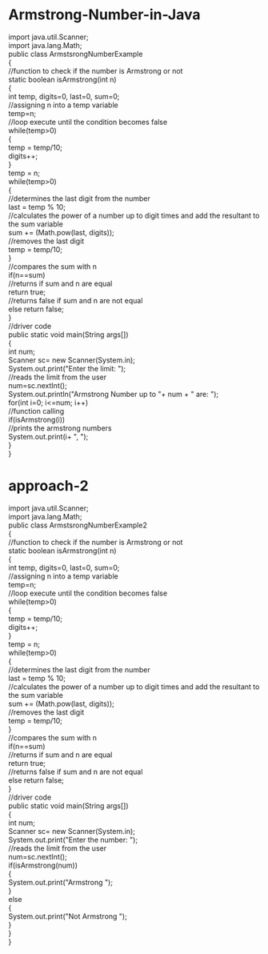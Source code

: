 # Armstrong-Number-in-Java
import java.util.Scanner;  
import java.lang.Math;  
public class ArmstsrongNumberExample  
{  
//function to check if the number is Armstrong or not  
static boolean isArmstrong(int n)   
{   
int temp, digits=0, last=0, sum=0;   
//assigning n into a temp variable  
temp=n;   
//loop execute until the condition becomes false  
while(temp>0)    
{   
temp = temp/10;   
digits++;   
}   
temp = n;   
while(temp>0)   
{   
//determines the last digit from the number      
last = temp % 10;   
//calculates the power of a number up to digit times and add the resultant to the sum variable  
sum +=  (Math.pow(last, digits));   
//removes the last digit   
temp = temp/10;   
}  
//compares the sum with n  
if(n==sum)   
//returns if sum and n are equal  
return true;      
//returns false if sum and n are not equal  
else return false;   
}   
//driver code  
public static void main(String args[])     
{     
int num;   
Scanner sc= new Scanner(System.in);  
System.out.print("Enter the limit: ");  
//reads the limit from the user  
num=sc.nextInt();  
System.out.println("Armstrong Number up to "+ num + " are: ");  
for(int i=0; i<=num; i++)  
//function calling  
if(isArmstrong(i))  
//prints the armstrong numbers  
System.out.print(i+ ", ");  
}   
}  
# approach-2
import java.util.Scanner;  
import java.lang.Math;  
public class ArmstsrongNumberExample2  
{  
//function to check if the number is Armstrong or not  
static boolean isArmstrong(int n)   
{   
int temp, digits=0, last=0, sum=0;   
//assigning n into a temp variable  
temp=n;   
//loop execute until the condition becomes false  
while(temp>0)    
{   
temp = temp/10;   
digits++;   
}   
temp = n;   
while(temp>0)   
{   
//determines the last digit from the number      
last = temp % 10;   
//calculates the power of a number up to digit times and add the resultant to the sum variable  
sum +=  (Math.pow(last, digits));   
//removes the last digit   
temp = temp/10;   
}  
//compares the sum with n  
if(n==sum)   
//returns if sum and n are equal  
return true;      
//returns false if sum and n are not equal  
else return false;   
}   
//driver code  
public static void  main(String args[])     
{     
int num;   
Scanner sc= new Scanner(System.in);  
System.out.print("Enter the number: ");  
//reads the limit from the user  
num=sc.nextInt();  
if(isArmstrong(num))  
{  
System.out.print("Armstrong ");  
}  
else   
{  
System.out.print("Not Armstrong ");  
}  
}   
}  
